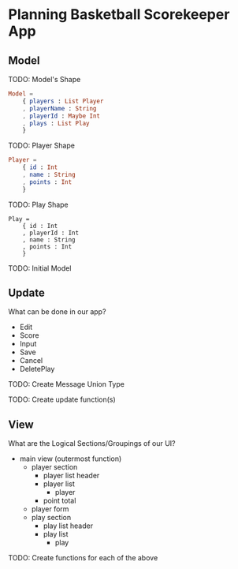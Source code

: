 # Planning Basketball Scorekeeper App

## Model

TODO: Model's Shape

```elm
Model =
    { players : List Player
    , playerName : String
    , playerId : Maybe Int
    , plays : List Play
    }
```

TODO: Player Shape

```elm
Player =
    { id : Int
    , name : String
    , points : Int
    }
```

TODO: Play Shape

```
Play =
    { id : Int
    , playerId : Int
    , name : String
    , points : Int
    }
```

TODO: Initial Model

## Update

What can be done in our app?

* Edit
* Score
* Input
* Save
* Cancel
* DeletePlay

TODO: Create Message Union Type

TODO: Create update function(s)

## View

What are the Logical Sections/Groupings of our UI?

* main view (outermost function)
    * player section
        * player list header
        * player list
            * player
        * point total
    * player form
    * play section
        * play list header
        * play list
            * play

TODO: Create functions for each of the above
